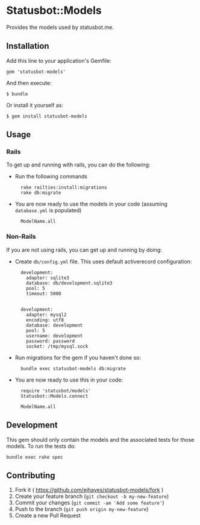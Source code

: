 # Statusbot::Models

Provides the models used by statusbot.me.

## Installation

Add this line to your application's Gemfile:

    gem 'statusbot-models'

And then execute:

    $ bundle

Or install it yourself as:

    $ gem install statusbot-models

## Usage

### Rails

To get up and running with rails, you can do the following:

- Run the following commands

        rake railties:install:migrations
        rake db:migrate

- You are now ready to use the models in your code (assuming `database.yml` is populated)

        ModelName.all

### Non-Rails

If you are not using rails, you can get up and running by doing:

- Create `db/config.yml` file.  This uses default activerecord configuration:

        development:
          adapter: sqlite3
          database: db/development.sqlite3
          pool: 5
          timeout: 5000


        development:
          adapter: mysql2
          encoding: utf8
          database: development
          pool: 5
          username: development
          password: password
          socket: /tmp/mysql.sock

- Run migrations for the gem if you haven't done so:

        bundle exec statusbot-models db:migrate

- You are now ready to use this in your code:

        require 'statusbot/models'
        Statusbot::Models.connect

        ModelName.all

## Development

This gem should only contain the models and the associated tests for those models.  To run the tests do:

    bundle exec rake spec

## Contributing

1. Fork it ( https://github.com/ejhayes/statusbot-models/fork )
2. Create your feature branch (`git checkout -b my-new-feature`)
3. Commit your changes (`git commit -am 'Add some feature'`)
4. Push to the branch (`git push origin my-new-feature`)
5. Create a new Pull Request
